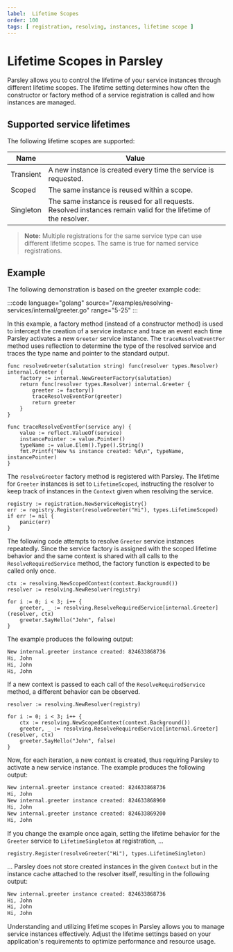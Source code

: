 ```yaml
---
label:  Lifetime Scopes
order: 100
tags: [ registration, resolving, instances, lifetime scope ]
---
```

# Lifetime Scopes in Parsley

Parsley allows you to control the lifetime of your service instances through different lifetime scopes. The lifetime setting determines how often the constructor or factory method of a service registration is called and how instances are managed. 

## Supported service lifetimes

The following lifetime scopes are supported:

Name | Value
---  | ---
Transient | A new instance is created every time the service is requested.
Scoped | The same instance is reused within a scope.
Singleton | The same instance is reused for all requests. Resolved instances remain valid for the lifetime of the resolver.

> **Note:** Multiple registrations for the same service type can use different lifetime scopes. The same is true for named service registrations.

## Example

The following demonstration is based on the greeter example code:

:::code language="golang" source="/examples/resolving-services/internal/greeter.go" range="5-25" :::

In this example, a factory method (instead of a constructor method) is used to intercept the creation of a service instance and trace an event each time Parsley activates a new `Greeter` service instance. The `traceResolveEventFor` method uses reflection to determine the type of the resolved service and traces the type name and pointer to the standard output.

```golang
func resolveGreeter(salutation string) func(resolver types.Resolver) internal.Greeter {
	factory := internal.NewGreeterFactory(salutation)
	return func(resolver types.Resolver) internal.Greeter {
		greeter := factory()
		traceResolveEventFor(greeter)
		return greeter
	}
}

func traceResolveEventFor(service any) {
	value := reflect.ValueOf(service)
	instancePointer := value.Pointer()
	typeName := value.Elem().Type().String()
	fmt.Printf("New %s instance created: %d\n", typeName, instancePointer)
}
```

The `resolveGreeter` factory method is registered with Parsley. The lifetime for `Greeter` instances is set to `LifetimeScoped`, instructing the resolver to keep track of instances in the `Context` given when resolving the service.

```golang
registry := registration.NewServiceRegistry()
err := registry.Register(resolveGreeter("Hi"), types.LifetimeScoped)
if err != nil {
    panic(err)
}
```

The following code attempts to resolve `Greeter` service instances repeatedly. Since the service factory is assigned with the scoped lifetime behavior and the same context is shared with all calls to the `ResolveRequiredService` method, the factory function is expected to be called only once.

```golang
ctx := resolving.NewScopedContext(context.Background())
resolver := resolving.NewResolver(registry)

for i := 0; i < 3; i++ {
    greeter, _ := resolving.ResolveRequiredService[internal.Greeter](resolver, ctx)
    greeter.SayHello("John", false)
}
```

The example produces the following output:

```sh
New internal.greeter instance created: 824633868736
Hi, John
Hi, John
Hi, John
```

If a new context is passed to each call of the `ResolveRequiredService` method, a different behavior can be observed.

```golang
resolver := resolving.NewResolver(registry)

for i := 0; i < 3; i++ {
    ctx := resolving.NewScopedContext(context.Background())
    greeter, _ := resolving.ResolveRequiredService[internal.Greeter](resolver, ctx)
    greeter.SayHello("John", false)
}
```

Now, for each iteration, a new context is created, thus requiring Parsley to activate a new service instance. The example produces the following output:

```sh
New internal.greeter instance created: 824633868736
Hi, John
New internal.greeter instance created: 824633868960
Hi, John
New internal.greeter instance created: 824633869200
Hi, John
```

If you change the example once again, setting the lifetime behavior for the `Greeter` service to `LifetimeSingleton` at registration, ...

```golang
registry.Register(resolveGreeter("Hi"), types.LifetimeSingleton)
```

... Parsley does not store created instances in the given `Context` but in the instance cache attached to the resolver itself, resulting in the following output:

```sh
New internal.greeter instance created: 824633868736
Hi, John
Hi, John
Hi, John
```

Understanding and utilizing lifetime scopes in Parsley allows you to manage service instances effectively. Adjust the lifetime settings based on your application's requirements to optimize performance and resource usage.